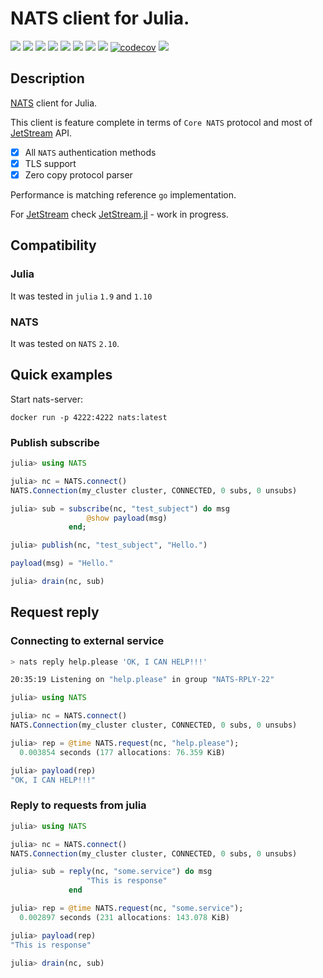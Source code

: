 
# NATS client for Julia.

[![](https://github.com/jakubwro/NATS.jl/actions/workflows/runtests.yml/badge.svg)](https://github.com/jakubwro/NATS.jl/actions/workflows/runtests.yml)
[![](https://github.com/jakubwro/NATS.jl/actions/workflows/chaos.yml/badge.svg)](https://github.com/jakubwro/NATS.jl/actions/workflows/chaos.yml)
[![](https://github.com/jakubwro/NATS.jl/actions/workflows/benchmarks.yml/badge.svg)](https://github.com/jakubwro/NATS.jl/actions/workflows/benchmarks.yml)
[![](https://github.com/jakubwro/NATS.jl/actions/workflows/tls.yml/badge.svg)](https://github.com/jakubwro/NATS.jl/actions/workflows/tls.yaml)
[![](https://github.com/jakubwro/NATS.jl/actions/workflows/auth.yml/badge.svg)](https://github.com/jakubwro/NATS.jl/actions/workflows/auth.yaml)
[![](https://github.com/jakubwro/NATS.jl/actions/workflows/cluster.yml/badge.svg)](https://github.com/jakubwro/NATS.jl/actions/workflows/cluster.yaml)
[![](https://github.com/jakubwro/NATS.jl/actions/workflows/jetstream.yml/badge.svg)](https://github.com/jakubwro/NATS.jl/actions/workflows/jetstream.yaml)
[![](https://github.com/jakubwro/NATS.jl/actions/workflows/documentation.yml/badge.svg)](https://github.com/jakubwro/NATS.jl/actions/workflows/documentation.yml)
[![codecov](https://codecov.io/gh/jakubwro/NATS.jl/graph/badge.svg?token=8X0HPK1T8E)](https://codecov.io/gh/jakubwro/NATS.jl)
[![](https://img.shields.io/badge/NATS.jl%20docs-dev-blue.svg)](https://jakubwro.github.io/NATS.jl/dev)

## Description

[NATS](https://nats.io) client for Julia.

This client is feature complete in terms of `Core NATS` protocol and most of [JetStream](https://docs.nats.io/nats-concepts/jetstream) API.
- [x] All `NATS` authentication methods
- [x] TLS support
- [x] Zero copy protocol parser

Performance is matching reference `go` implementation.

For [JetStream](https://docs.nats.io/nats-concepts/jetstream) check [JetStream.jl](https://github.com/jakubwro/JetStream.jl) - work in progress.

## Compatibility

### Julia

It was tested in `julia` `1.9` and `1.10`

### NATS

It was tested on `NATS` `2.10`.

## Quick examples

Start nats-server:

```
docker run -p 4222:4222 nats:latest
```

### Publish subscribe

```julia
julia> using NATS

julia> nc = NATS.connect()
NATS.Connection(my_cluster cluster, CONNECTED, 0 subs, 0 unsubs)

julia> sub = subscribe(nc, "test_subject") do msg
                 @show payload(msg)
             end;

julia> publish(nc, "test_subject", "Hello.")

payload(msg) = "Hello."

julia> drain(nc, sub)

```

## Request reply

### Connecting to external service

```bash
> nats reply help.please 'OK, I CAN HELP!!!'

20:35:19 Listening on "help.please" in group "NATS-RPLY-22"
```

```julia
julia> using NATS

julia> nc = NATS.connect()
NATS.Connection(my_cluster cluster, CONNECTED, 0 subs, 0 unsubs)

julia> rep = @time NATS.request(nc, "help.please");
  0.003854 seconds (177 allocations: 76.359 KiB)

julia> payload(rep)
"OK, I CAN HELP!!!"
```

### Reply to requests from julia

```julia
julia> using NATS

julia> nc = NATS.connect()
NATS.Connection(my_cluster cluster, CONNECTED, 0 subs, 0 unsubs)

julia> sub = reply(nc, "some.service") do msg
                 "This is response"
             end

julia> rep = @time NATS.request(nc, "some.service");
  0.002897 seconds (231 allocations: 143.078 KiB)

julia> payload(rep)
"This is response"

julia> drain(nc, sub)

```

